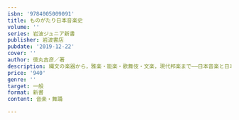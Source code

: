 ```yaml
---
isbn: '9784005009091'
title: ものがたり日本音楽史
volume: ''
series: 岩波ジュニア新書
publisher: 岩波書店
pubdate: '2019-12-22'
cover: ''
author: 徳丸吉彦／著
description: 縄文の楽器から，雅楽・能楽・歌舞伎・文楽，現代邦楽まで――日本音楽と日本史の流れがわかる充実の一冊！
price: '940'
genre: ''
target: 一般
format: 新書
content: 音楽・舞踊

---
```

